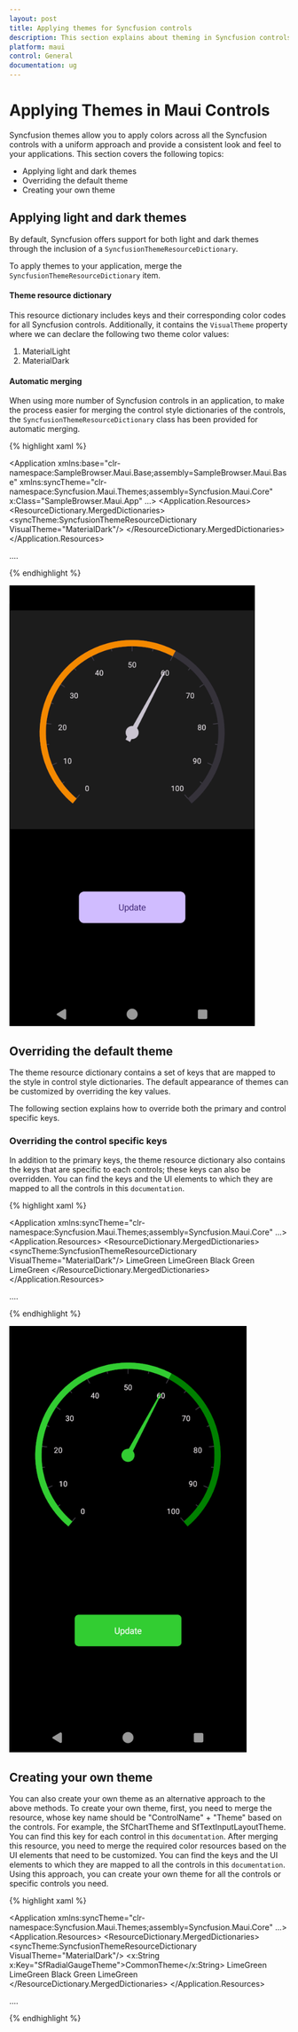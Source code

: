 ```yaml
---
layout: post
title: Applying themes for Syncfusion controls
description: This section explains about theming in Syncfusion controls and how to override the key values for further customization
platform: maui
control: General
documentation: ug
---
```


# Applying Themes in Maui Controls

Syncfusion themes allow you to apply colors across all the Syncfusion controls with a uniform approach and provide a consistent look and feel to your applications. This section covers the following topics: 

* Applying light and dark themes
* Overriding the default theme
* Creating your own theme

## Applying light and dark themes

By default, Syncfusion offers support for both light and dark themes through the inclusion of a `SyncfusionThemeResourceDictionary`.

To apply themes to your application, merge the `SyncfusionThemeResourceDictionary` item.

#### Theme resource dictionary

This resource dictionary includes keys and their corresponding color codes for all Syncfusion controls. Additionally, it contains the `VisualTheme` property where we can declare the following two theme color values:

1. MaterialLight
2. MaterialDark

#### Automatic merging

When using more number of Syncfusion controls in an application, to make the process easier for merging the control style dictionaries of the controls, the `SyncfusionThemeResourceDictionary` class has been provided for automatic merging.

{% highlight xaml %}

<Application xmlns:base="clr-namespace:SampleBrowser.Maui.Base;assembly=SampleBrowser.Maui.Base"
             xmlns:syncTheme="clr-namespace:Syncfusion.Maui.Themes;assembly=Syncfusion.Maui.Core"
             x:Class="SampleBrowser.Maui.App"
             ...>
<Application.Resources>
        <ResourceDictionary>
            <ResourceDictionary.MergedDictionaries>
                <!-- Theme resource dictionary -->
                <syncTheme:SyncfusionThemeResourceDictionary VisualTheme="MaterialDark"/>
            </ResourceDictionary.MergedDictionaries>
        </ResourceDictionary>
</Application.Resources>

....

</Application>

{% endhighlight %}

![DarkThemeImage](Images/DarkTheme.png)

## Overriding the default theme

The theme resource dictionary contains a set of keys that are mapped to the style in control style dictionaries. The default appearance of themes can be customized by overriding the key values.

The following section explains how to override both the primary and control specific keys.

### Overriding the control specific keys

In addition to the primary keys, the theme resource dictionary also contains the keys that are specific to each controls; these keys can also be overridden. You can find the keys and the UI elements to which they are mapped to all the controls in this `documentation`.

{% highlight xaml %}

<Application xmlns:syncTheme="clr-namespace:Syncfusion.Maui.Themes;assembly=Syncfusion.Maui.Core"
             ...>
<Application.Resources>
    <ResourceDictionary>
        <ResourceDictionary.MergedDictionaries>
            <syncTheme:SyncfusionThemeResourceDictionary VisualTheme="MaterialDark"/>
            <ResourceDictionary>
                <Color x:Key="SfRadialGaugeNeedlePointerNeedleFillColor">LimeGreen</Color>
                <Color x:Key="SfRadialGaugeNeedlePointerKnobFillColor">LimeGreen</Color>
                <Color x:Key="SfRadialGaugeNeedlePointerTailFillColor">Black</Color>
                <Color x:Key="SfRadialGaugeAxisLineFillColor">Green</Color>
                <Color x:Key="SfRadialGaugeRangePointerFillColor">LimeGreen</Color>
            </ResourceDictionary>
        </ResourceDictionary.MergedDictionaries>
    </ResourceDictionary>
</Application.Resources>

....

</Application>

{% endhighlight %}

![OverridingControlSpecificColors](Images/DarkTheme_ControlSpecific.png)

## Creating your own theme

You can also create your own theme as an alternative approach to the above methods. To create your own theme, first, you need to merge the resource, whose key name should be "ControlName" + "Theme" based on the controls. For example, the SfChartTheme and SfTextInputLayoutTheme. You can find this key for each control in this `documentation`. After merging this resource, you need to merge the required color resources based on the UI elements that need to be customized. You can find the keys and the UI elements to which they are mapped to all the controls in this `documentation`.
Using this approach, you can create your own theme for all the controls or specific controls you need.

{% highlight xaml %}

<Application xmlns:syncTheme="clr-namespace:Syncfusion.Maui.Themes;assembly=Syncfusion.Maui.Core"
             ...>
 <Application.Resources>
    <ResourceDictionary>
        <ResourceDictionary.MergedDictionaries>
            <syncTheme:SyncfusionThemeResourceDictionary VisualTheme="MaterialDark"/>
            <ResourceDictionary>
                <x:String x:Key="SfRadialGaugeTheme">CommonTheme</x:String>
                <Color x:Key="SfRadialGaugeNeedlePointerNeedleFillColor">LimeGreen</Color>
                <Color x:Key="SfRadialGaugeNeedlePointerKnobFillColor">LimeGreen</Color>
                <Color x:Key="SfRadialGaugeNeedlePointerTailFillColor">Black</Color>
                <Color x:Key="SfRadialGaugeAxisLineFillColor">Green</Color>
                <Color x:Key="SfRadialGaugeRangePointerFillColor">LimeGreen</Color>
            </ResourceDictionary>
        </ResourceDictionary.MergedDictionaries>
    </ResourceDictionary>
</Application.Resources>

....

</Application>

{% endhighlight %}

 
